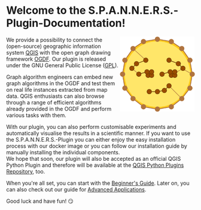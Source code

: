 # Welcome to the S.P.A.N.N.E.R.S.-Plugin-Documentation!

<img style="float: right;" src="img/logo.png" width="200">

We provide a possibility to connect the (open-source) geographic information system [QGIS](https://www.qgis.org/en/site/) with the open graph drawing framework [OGDF](https://ogdf.uos.de/). Our plugin is released under the GNU General Public License ([GPL](https://www.gnu.org/licenses/old-licenses/gpl-2.0.en.html)).

Graph algorithm engineers can embed new graph algorithms in the OGDF and test them on real life instances extracted from map data. QGIS enthusiasts can also browse through a range of efficient algorithms already provided in the OGDF and perform various tasks with them.

With our plugin, you can also perform customisable experiments and automatically visualise the results in a scientific manner.
If you want to use the S.P.A.N.N.E.R.S.-Plugin you can either enjoy the easy installation process with our docker image or you can follow our installation guide by manually installing the individual components.  
We hope that soon, our plugin will also be accepted as an official QGIS Python Plugin and therefore will be available at the [QGIS Python Plugins Repository](https://plugins.qgis.org/plugins/), too.

When you're all set, you can start with the [Beginner's Guide](ui.md). Later on, you can also check out our guide for [Advanced Applications](handlers.md).

Good luck and have fun! 😏

